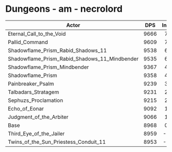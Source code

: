# Dungeons - am - necrolord
| Actor | DPS | Increase |
|---|:---:|:---:|
|Eternal_Call_to_the_Void|9666|7.78%|
|Pallid_Command|9609|7.15%|
|Shadowflame_Prism_Rabid_Shadows_11|9538|6.36%|
|Shadowflame_Prism_Rabid_Shadows_11_Mindbender|9535|6.32%|
|Shadowflame_Prism_Mindbender|9367|4.45%|
|Shadowflame_Prism|9358|4.35%|
|Painbreaker_Psalm|9239|3.02%|
|Talbadars_Stratagem|9231|2.93%|
|Sephuzs_Proclamation|9215|2.75%|
|Echo_of_Eonar|9092|1.38%|
|Judgment_of_the_Arbiter|9066|1.09%|
|Base|8968|0.00%|
|Third_Eye_of_the_Jailer|8959|-0.10%|
|Twins_of_the_Sun_Priestess_Conduit_11|8953|-0.17%|
